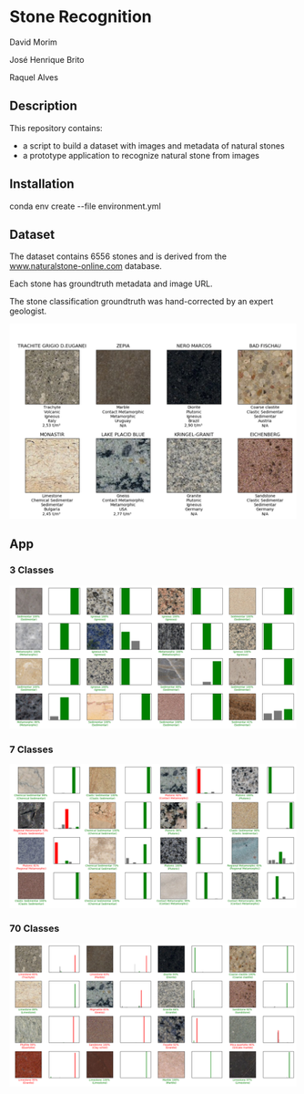 # Stone Recognition

David Morim

José Henrique Brito

Raquel Alves

## Description

This repository contains:
- a script to build a dataset with images and metadata of natural stones
- a prototype application to recognize natural stone from images

## Installation

conda env create --file environment.yml

## Dataset

The dataset contains 6556 stones and is derived from the www.naturalstone-online.com database.

Each stone has groundtruth metadata and image URL. 

The stone classification groundtruth was hand-corrected by an expert geologist.

![StoneRecogDataset](images/StoneRecogDataset.png)

## App

### 3 Classes
![StoneRecogApp2](images/ResultsL2.png)

### 7 Classes
![StoneRecogApp1](images/ResultsL1.png)

### 70 Classes
![StoneRecogApp0](images/ResultsL0.png)
